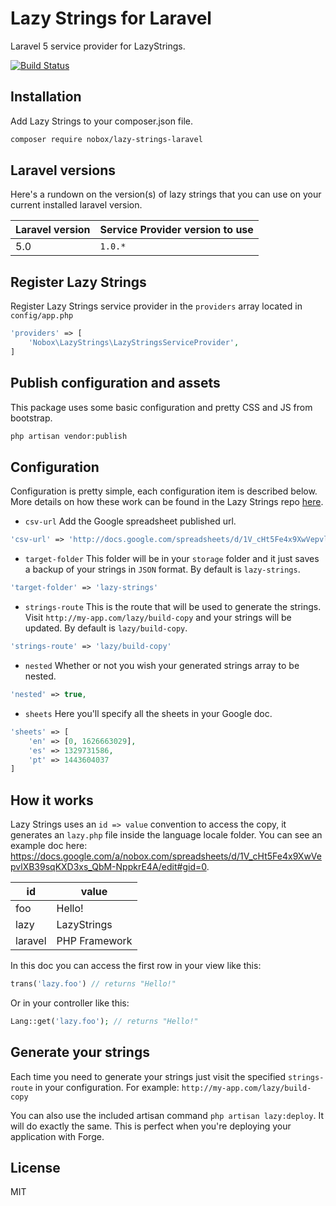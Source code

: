 # Lazy Strings for Laravel

Laravel 5 service provider for LazyStrings.

[![Build Status](https://travis-ci.org/Nobox/lazy-strings-laravel.svg?branch=1.0)](https://travis-ci.org/Nobox/lazy-strings-laravel)

## Installation
Add Lazy Strings to your composer.json file.

```bash
composer require nobox/lazy-strings-laravel
```

## Laravel versions
Here's a rundown on the version(s) of lazy strings that you can use on your current installed laravel version.

| Laravel version     | Service Provider version to use    |
| ------------------- | ---------------------------------- |
| 5.0                 | `1.0.*`                            |

## Register Lazy Strings
Register Lazy Strings service provider in the `providers` array located in `config/app.php`
```php
'providers' => [
    'Nobox\LazyStrings\LazyStringsServiceProvider',
]
```

## Publish configuration and assets
This package uses some basic configuration and pretty CSS and JS from bootstrap.
```bash
php artisan vendor:publish
```

## Configuration
Configuration is pretty simple, each configuration item is described below. More details on how these work can be found in the Lazy Strings repo [here](https://github.com/Nobox/Lazy-Strings).

- `csv-url` Add the Google spreadsheet published url.
```php
'csv-url' => 'http://docs.google.com/spreadsheets/d/1V_cHt5Fe4x9XwVepvlXB39sqKXD3xs_QbM-NppkrE4A/export?format=csv'
```

- `target-folder` This folder will be in your `storage` folder and it just saves a backup of your strings in `JSON` format. By default is `lazy-strings`.
```php
'target-folder' => 'lazy-strings'
```

- `strings-route` This is the route that will be used to generate the strings. Visit `http://my-app.com/lazy/build-copy` and your strings will be updated. By default is `lazy/build-copy`.
```php
'strings-route' => 'lazy/build-copy'
```

- `nested` Whether or not you wish your generated strings array to be nested.
```php
'nested' => true,
```

- `sheets` Here you'll specify all the sheets in your Google doc.
```php
'sheets' => [
    'en' => [0, 1626663029],
    'es' => 1329731586,
    'pt' => 1443604037
]
```

## How it works
Lazy Strings uses an `id => value` convention to access the copy, it generates an `lazy.php` file inside the language locale folder. You can see an example doc here: https://docs.google.com/a/nobox.com/spreadsheets/d/1V_cHt5Fe4x9XwVepvlXB39sqKXD3xs_QbM-NppkrE4A/edit#gid=0.

| id            | value         |
| ------------- | ------------- |
| foo           | Hello!        |
| lazy          | LazyStrings   |
| laravel       | PHP Framework |

In this doc you can access the first row in your view like this:
```php
trans('lazy.foo') // returns "Hello!"
```

Or in your controller like this:
```php
Lang::get('lazy.foo'); // returns "Hello!"
```

## Generate your strings
Each time you need to generate your strings just visit the specified `strings-route` in your configuration. For example: `http://my-app.com/lazy/build-copy`

You can also use the included artisan command `php artisan lazy:deploy`. It will do exactly the same. This is perfect when you're deploying your application with Forge.

## License
MIT
